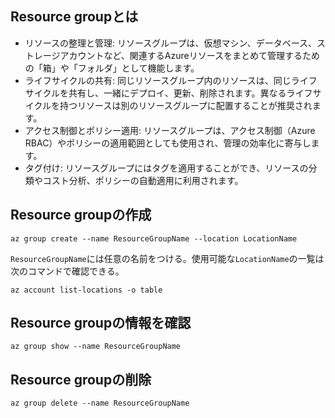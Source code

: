 ## Resource groupとは
- リソースの整理と管理: リソースグループは、仮想マシン、データベース、ストレージアカウントなど、関連するAzureリソースをまとめて管理するための「箱」や「フォルダ」として機能します。
- ライフサイクルの共有: 同じリソースグループ内のリソースは、同じライフサイクルを共有し、一緒にデプロイ、更新、削除されます。異なるライフサイクルを持つリソースは別のリソースグループに配置することが推奨されます。
- アクセス制御とポリシー適用: リソースグループは、アクセス制御（Azure RBAC）やポリシーの適用範囲としても使用され、管理の効率化に寄与します。
- タグ付け: リソースグループにはタグを適用することができ、リソースの分類やコスト分析、ポリシーの自動適用に利用されます。

## Resource groupの作成
```
az group create --name ResourceGroupName --location LocationName
```
`ResourceGroupName`には任意の名前をつける。使用可能な`LocationName`の一覧は次のコマンドで確認できる。
```
az account list-locations -o table
```

## Resource groupの情報を確認
```
az group show --name ResourceGroupName
```

## Resource groupの削除
```
az group delete --name ResourceGroupName
```